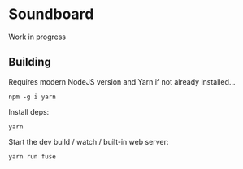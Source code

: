 # Soundboard

Work in progress

## Building

Requires modern NodeJS version and Yarn if not already installed...

    npm -g i yarn

Install deps:

    yarn
    
Start the dev build / watch / built-in web server:
    
    yarn run fuse
